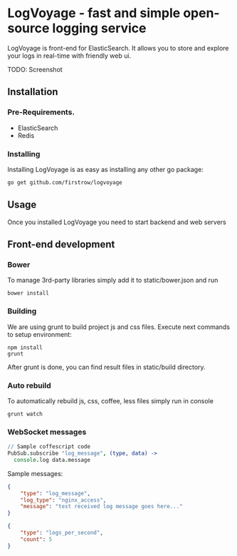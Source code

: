 # LogVoyage - fast and simple open-source logging service

LogVoyage is front-end for ElasticSearch. It allows you to store and explore your logs in real-time with friendly web ui.

TODO: Screenshot

## Installation

### Pre-Requirements.
- ElasticSearch
- Redis

### Installing
Installing LogVoyage is as easy as installing any other go package:
``` bash
go get github.com/firstrow/logvoyage
```

## Usage
Once you installed LogVoyage you need to start backend and web servers

## Front-end development
### Bower
To manage 3rd-party libraries simply add it to static/bower.json and run
```
bower install
```

### Building
We are using grunt to build project js and css files.
Execute next commands to setup environment:
```
npm install
grunt
```
After grunt is done, you can find result files in static/build directory.

### Auto rebuild  
To automatically rebuild js, css, coffee, less files simply run in console
```
grunt watch
```

### WebSocket messages
``` coffee
// Sample coffescript code
PubSub.subscribe "log_message", (type, data) ->
  console.log data.message
```

Sample messages:

``` json
{
	"type": "log_message",
	"log_type": "nginx_access",
	"message": "test received log message goes here..."
}
```

``` json
{
	"type": "logs_per_second",
	"count": 5
}
```